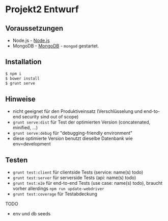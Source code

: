 ﻿# Projekt2 Entwurf

## Voraussetzungen

* Node.js - [Node.js](https://nodejs.org/)
* MongoDB - [MongoDB](http://www.mongodb.org/downloads) - `mongod` gestartet.

## Installation

```bash
$ npm i
$ bower install
$ grunt serve
```

## Hinweise
* nicht geeignet für den Produktiveinsatz (Verschlüsselung und end-to-end security sind out of scope)
* `grunt serve:dist` für Test der optimierten Version (concatenated, minified, ...)
* `grunt serve:debug` für "debugging-friendly environment"
* diese optimierte Version benutzt dieselbe Datenbank wie env=development

## Testen
* `grunt test:client` für clientside Tests (service: name(s) todo)
* `grunt test:server` für serverside Tests (api: name(s) todo)
* `grunt test:e2e` für end-to-end Tests (use case: name(s) todo), braucht vorher allerdings `npm run update-webdriver`
* `grunt test:coverage` für Testabdeckung

TODO
* env und db seeds

